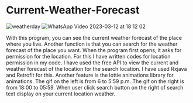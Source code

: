 # Current-Weather-Forecast
![weatherday](https://user-images.githubusercontent.com/99033453/224542408-92e04cd7-9efb-432f-93ab-c5990d541119.gif)
![WhatsApp Video 2023-03-12 at 18 12 02](https://user-images.githubusercontent.com/99033453/224550362-c0d308b8-10b8-4645-8f88-8957a49e2342.gif)


With this program, you can see the current weather forecast of the place where you live. Another function is that you can search for the weather forecast of the place you want.
When the program first opens, it asks for permission for the location. For this I have written codes for location permission in my code. I have used the free API to view the current and weather forecast of the location for the search location. I have used Rxjava and Retrofit for this. Another feature is the lottie animations library for animations.
The gif on the left is from 6 to 5:59 p.m.
The gif on the right is from 18:00 to 05:59.
When user click search button on the right of search text display on your current location weather.
